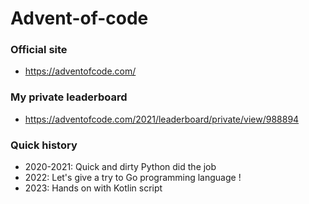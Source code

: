 # Advent-of-code

### Official site

* https://adventofcode.com/

### My private leaderboard

* https://adventofcode.com/2021/leaderboard/private/view/988894

### Quick history

- 2020-2021: Quick and dirty Python did the job
- 2022: Let's give a try to Go programming language !
- 2023: Hands on with Kotlin script

